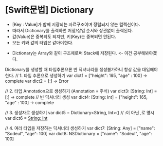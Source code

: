 # [Swift문법] Dictionary
* [Key : Value]가 함께 저장되는 자료구조이며
정렬되지 않는 컬렉션이다.
* 따라서 Dictionary를 출력하면 저장/삽입 순서와 상관없이 출력된다.
* 값(Value)은 중복되도 되지만, 키(Key)는 중복되면 안된다.
* 모든 키와 값의 타입은 같아야한다.

+ Dictionary는 Array와 같이 구조체로써 Stack에 저장된다. <- 이건 공부해봐야겠다.

Dictionary를 생성할 때 타입추론으론 빈 딕셔너리를 생성불가하니 항상 값을 대입해야한다.
// 1. 타입 추론으로 생성하기
var dict1 = ["height": 165, "age" : 100] -> complete
var dict2 = [:] -> Error

// 2. 타입 Annotation으로 생성하기 (Annotation = 주석)
var dict3: [String: Int] = [:]   -> complete          // 빈 딕셔너리 생성
var dict4: [String: Int] = ["height": 165, "age" : 100]   -> complete

// 3. 생성자로 생성하기
var dict5 = Dictionary<String, Int>()                  // :이 아닌 ,로 명시
var dict6 = [String: Int]()

// 4. 여러 타입을 저장하는 딕셔너리 생성하기
var dict7: [String: Any] = ["name": "Sodeul", "age": 100]
var dict8: NSDictionary = ["name": "Sodeul", "age": 100]
